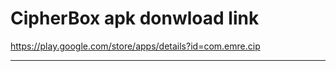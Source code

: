 # CipherBox apk donwload link
https://play.google.com/store/apps/details?id=com.emre.cip

---------------------------------------------------------------------------------------------------
